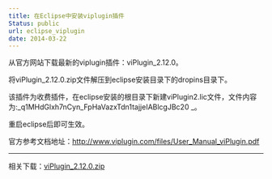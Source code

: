 ```yaml
---
title: 在Eclipse中安装viplugin插件
Status: public
url: eclipse_viplugin
date: 2014-03-22
---
```


从官方网站下载最新的viplugin插件：viPlugin_2.12.0。

将viPlugin_2.12.0.zip文件解压到eclipse安装目录下的dropins目录下。

该插件为收费插件，在eclipse安装的根目录下新建viPlugin2.lic文件，文件内容为:_q1MHdGlxh7nCyn_FpHaVazxTdn1tajjeIABlcgJBc20
_。

重启eclipse后即可生效。

官方参考文档地址：http://www.viplugin.com/files/User_Manual_viPlugin.pdf

------

相关下载：[viPlugin_2.12.0.zip](http://pan.baidu.com/s/1kT4uStT)